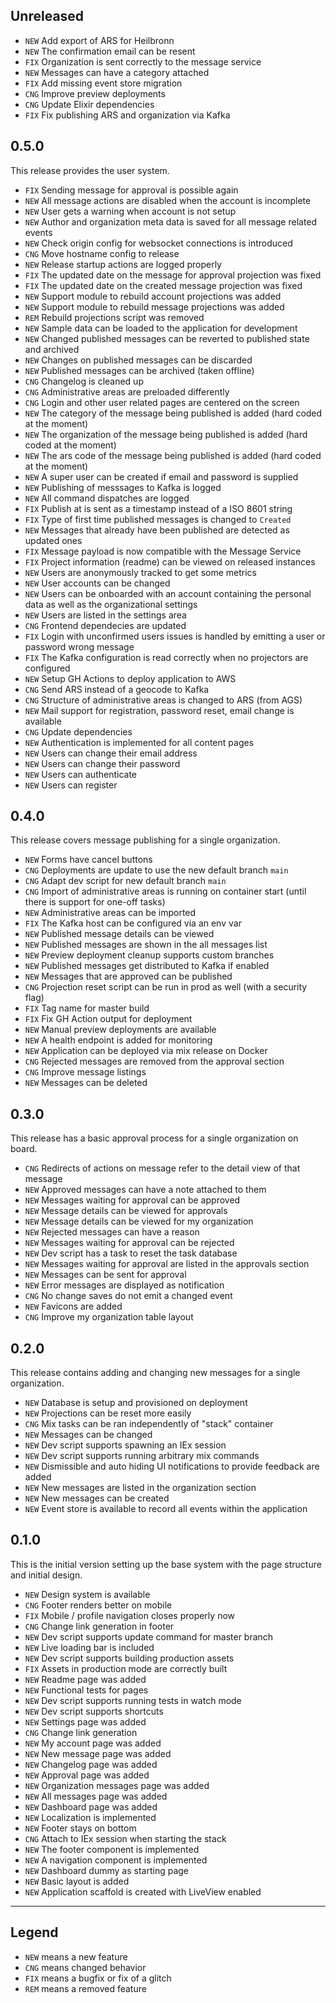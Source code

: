 ## Unreleased

- `NEW` Add export of ARS for Heilbronn
- `NEW` The confirmation email can be resent
- `FIX` Organization is sent correctly to the message service
- `NEW` Messages can have a category attached
- `FIX` Add missing event store migration
- `CNG` Improve preview deployments
- `CNG` Update Elixir dependencies
- `FIX` Fix publishing ARS and organization via Kafka

## 0.5.0

This release provides the user system.

- `FIX` Sending message for approval is possible again
- `NEW` All message actions are disabled when the account is incomplete
- `NEW` User gets a warning when account is not setup
- `NEW` Author and organization meta data is saved for all message related events
- `NEW` Check origin config for websocket connections is introduced
- `CNG` Move hostname config to release
- `NEW` Release startup actions are logged properly
- `FIX` The updated date on the message for approval projection was fixed
- `FIX` The updated date on the created message projection was fixed
- `NEW` Support module to rebuild account projections was added
- `NEW` Support module to rebuild message projections was added
- `REM` Rebuild projections script was removed
- `NEW` Sample data can be loaded to the application for development
- `NEW` Changed published messages can be reverted to published state and archived
- `NEW` Changes on published messages can be discarded
- `NEW` Published messages can be archived (taken offline)
- `CNG` Changelog is cleaned up
- `CNG` Administrative areas are preloaded differently
- `CNG` Login and other user related pages are centered on the screen
- `NEW` The category of the message being published is added (hard coded at the moment)
- `NEW` The organization of the message being published is added (hard coded at the moment)
- `NEW` The ars code of the message being published is added (hard coded at the moment)
- `NEW` A super user can be created if email and password is supplied
- `NEW` Publishing of messsages to Kafka is logged
- `NEW` All command dispatches are logged
- `FIX` Publish at is sent as a timestamp instead of a ISO 8601 string
- `FIX` Type of first time published messages is changed to `Created`
- `NEW` Messages that already have been published are detected as updated ones
- `FIX` Message payload is now compatible with the Message Service
- `FIX` Project information (readme) can be viewed on released instances
- `NEW` Users are anonymously tracked to get some metrics
- `NEW` User accounts can be changed
- `NEW` Users can be onboarded with an account containing the personal data as well as the organizational settings
- `NEW` Users are listed in the settings area
- `CNG` Frontend dependecies are updated
- `FIX` Login with unconfirmed users issues is handled by emitting a user or password wrong message
- `FIX` The Kafka configuration is read correctly when no projectors are configured
- `NEW` Setup GH Actions to deploy application to AWS
- `CNG` Send ARS instead of a geocode to Kafka
- `CNG` Structure of administrative areas is changed to ARS (from AGS)
- `NEW` Mail support for registration, password reset, email change is available
- `CNG` Update dependencies
- `NEW` Authentication is implemented for all content pages
- `NEW` Users can change their email address
- `NEW` Users can change their password
- `NEW` Users can authenticate
- `NEW` Users can register

## 0.4.0

This release covers message publishing for a single organization.

- `NEW` Forms have cancel buttons
- `CNG` Deployments are update to use the new default branch `main`
- `CNG` Adapt dev script for new default branch `main`
- `CNG` Import of administrative areas is running on container start (until there is support for one-off tasks)
- `NEW` Administrative areas can be imported
- `FIX` The Kafka host can be configured via an env var
- `NEW` Published message details can be viewed
- `NEW` Published messages are shown in the all messages list
- `NEW` Preview deployment cleanup supports custom branches
- `NEW` Published messages get distributed to Kafka if enabled
- `NEW` Messages that are approved can be published
- `CNG` Projection reset script can be run in prod as well (with a security flag)
- `FIX` Tag name for master build
- `FIX` Fix GH Action output for deployment
- `NEW` Manual preview deployments are available
- `NEW` A health endpoint is added for monitoring
- `NEW` Application can be deployed via mix release on Docker
- `CNG` Rejected messages are removed from the approval section
- `CNG` Improve message listings
- `NEW` Messages can be deleted

## 0.3.0

This release has a basic approval process for a single organization on board.

- `CNG` Redirects of actions on message refer to the detail view of that message
- `NEW` Approved messages can have a note attached to them
- `NEW` Messages waiting for approval can be approved
- `NEW` Message details can be viewed for approvals
- `NEW` Message details can be viewed for my organization
- `NEW` Rejected messages can have a reason
- `NEW` Messages waiting for approval can be rejected
- `NEW` Dev script has a task to reset the task database
- `NEW` Messages waiting for approval are listed in the approvals section
- `NEW` Messages can be sent for approval
- `NEW` Error messages are displayed as notification
- `CNG` No change saves do not emit a changed event
- `NEW` Favicons are added
- `CNG` Improve my organization table layout

## 0.2.0

This release contains adding and changing new messages for a single organization.

- `NEW` Database is setup and provisioned on deployment
- `NEW` Projections can be reset more easily
- `CNG` Mix tasks can be ran independently of "stack" container
- `NEW` Messages can be changed
- `NEW` Dev script supports spawning an IEx session
- `NEW` Dev script supports running arbitrary mix commands
- `NEW` Dismissible and auto hiding UI notifications to provide feedback are added
- `NEW` New messages are listed in the organization section
- `NEW` New messages can be created
- `NEW` Event store is available to record all events within the application

## 0.1.0

This is the initial version setting up the base system with the page structure and initial design.

- `NEW` Design system is available
- `CNG` Footer renders better on mobile
- `FIX` Mobile / profile navigation closes properly now
- `CNG` Change link generation in footer
- `NEW` Dev script supports update command for master branch
- `NEW` Live loading bar is included
- `NEW` Dev script supports building production assets
- `FIX` Assets in production mode are correctly built
- `NEW` Readme page was added
- `NEW` Functional tests for pages
- `NEW` Dev script supports running tests in watch mode
- `NEW` Dev script supports shortcuts
- `NEW` Settings page was added
- `CNG` Change link generation
- `NEW` My account page was added
- `NEW` New message page was added
- `NEW` Changelog page was added
- `NEW` Approval page was added
- `NEW` Organization messages page was added
- `NEW` All messages page was added
- `NEW` Dashboard page was added
- `NEW` Localization is implemented
- `NEW` Footer stays on bottom
- `CNG` Attach to IEx session when starting the stack
- `NEW` The footer component is implemented
- `NEW` A navigation component is implemented
- `NEW` Dashboard dummy as starting page
- `NEW` Basic layout is added
- `NEW` Application scaffold is created with LiveView enabled

---

## Legend

- `NEW` means a new feature
- `CNG` means changed behavior
- `FIX` means a bugfix or fix of a glitch
- `REM` means a removed feature
